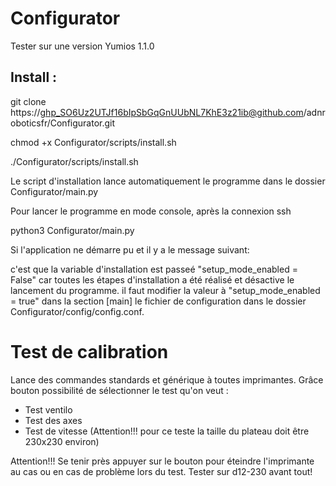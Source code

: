 # Configurator

Tester sur une version Yumios 1.1.0 

## Install :

git clone https://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@github.com/adnroboticsfr/Configurator.git


chmod +x Configurator/scripts/install.sh


./Configurator/scripts/install.sh

Le script d'installation lance automatiquement le programme dans le dossier Configurator/main.py


Pour lancer le programme en mode console, après la connexion ssh

python3 Configurator/main.py

Si l'application ne démarre pu et il y a le message suivant:

c'est que la variable d'installation est passeé "setup_mode_enabled = False" car toutes les étapes d'installation a été réalisé et désactive le lancement du programme. il faut modifier la valeur à "setup_mode_enabled = true" dans la section [main] le fichier de configuration dans le dossier Configurator/config/config.conf.

# Test de calibration

Lance des commandes standards et générique à toutes imprimantes. Grâce bouton possibilité de sélectionner le test qu'on veut :

- Test ventilo
- Test des axes
- Test de vitesse (Attention!!! pour ce teste la taille du plateau doit être 230x230 environ) 

Attention!!! Se tenir près appuyer sur le bouton pour éteindre l'imprimante au cas ou en cas de problème lors du test. Tester sur d12-230 avant tout!

